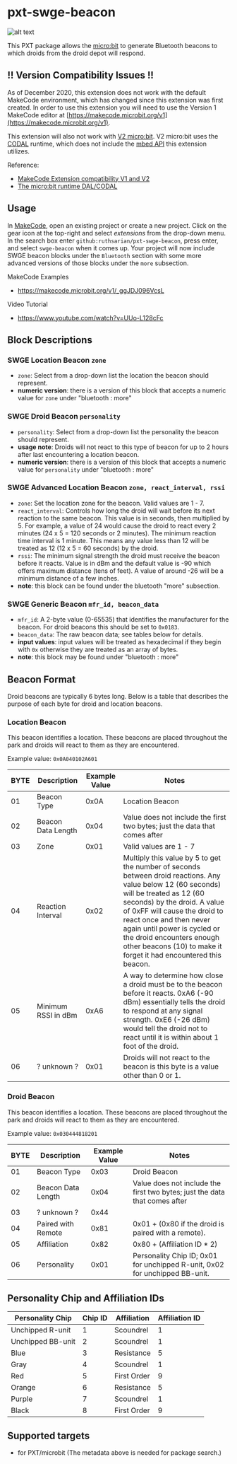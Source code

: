 # pxt-swge-beacon

![alt text](https://raw.githubusercontent.com/ruthsarian/pxt-swge-beacon/master/icon.png "pxt-swge-beacon logo")

This PXT package allows the [micro:bit](https://en.wikipedia.org/wiki/Micro_Bit) to generate Bluetooth beacons to which droids from the droid depot will respond. 

## !! Version Compatibility Issues !!

As of December 2020, this extension does not work with the default MakeCode environment, which has changed since this extension was first created. In order to use this extension you will need to use the Version 1 MakeCode editor at [https://makecode.microbit.org/v1](https://makecode.microbit.org/v1).

This extension will also not work with [V2 micro:bit](https://microbit.org/new-microbit/). V2 micro:bit uses the [CODAL](https://tech.microbit.org/software/runtime/) runtime, which does not include the [mbed API](https://os.mbed.com/teams/Bluetooth-Low-Energy/) this extension utilizes.

Reference:
* [MakeCode Extension compatibility V1 and V2](https://support.microbit.org/support/solutions/articles/19000121371-makecode-extension-compatibility-v1-and-v2)
* [The micro:bit runtime DAL/CODAL](https://tech.microbit.org/software/runtime/#the-microbit-runtime-device-abstraction-layer-dal---v1)

## Usage

In [MakeCode](https://makecode.microbit.org/v1/), open an existing project or create a new project. Click on the gear icon at the top-right and select *extensions* from the drop-down menu. In the search box enter `github:ruthsarian/pxt-swge-beacon`, press enter, and select `swge-beacon` when it comes up. Your project will now include SWGE beacon blocks under the `Bluetooth` section with some more advanced versions of those blocks under the `more` subsection.

MakeCode Examples
* https://makecode.microbit.org/v1/_ggJDJ096VcsL

Video Tutorial
* https://www.youtube.com/watch?v=UUo-L128cFc

## Block Descriptions

### SWGE Location Beacon `zone`
* `zone`: Select from a drop-down list the location the beacon should represent.
* **numeric version**: there is a version of this block that accepts a numeric value for `zone` under "bluetooth : more"

### SWGE Droid Beacon `personality`
* `personality`: Select from a drop-down list the personality the beacon should represent.
* **usage note**: Droids will not react to this type of beacon for up to 2 hours after last encountering a location beacon.
* **numeric version**: there is a version of this block that accepts a numeric value for `personality` under "bluetooth : more"

### SWGE Advanced Location Beacon `zone, react_interval, rssi`
* `zone`: Set the location zone for the beacon. Valid values are 1 - 7. 
* `react_interval`: Controls how long the droid will wait before its next reaction to the same beacon. This value is in seconds, then multiplied by 5. For example, a value of 24 would cause the droid to react every 2 minutes (24 x 5 = 120 seconds or 2 minutes). The minimum reaction time interval is 1 minute. This means any value less than 12 will be treated as 12 (12 x 5 = 60 seconds) by the droid.
* `rssi`: The minimum signal strength the droid must receive the beacon before it reacts. Value is in dBm and the default value is -90 which offers maximum distance (tens of feet). A value of around -26 will be a minimum distance of a few inches.
* **note**: this block can be found under the bluetooth "more" subsection.

### SWGE Generic Beacon  `mfr_id, beacon_data`
* `mfr_id`: A 2-byte value (0-65535) that identifies the manufacturer for the beacon. For droid beacons this should be set to `0x0183`.
* `beacon_data`: The raw beacon data; see tables below for details.
* **input values**: input values will be treated as hexadecimal if they begin with `0x` otherwise they are treated as an array of bytes.
* **note**: this block may be found under "bluetooth : more"

## Beacon Format
Droid beacons are typically 6 bytes long. Below is a table that describes the purpose of each byte for droid and location beacons.

### Location Beacon
This beacon identifies a location. These beacons are placed throughout the park and droids will react to them as they are encountered.

Example value: `0x0A040102A601`

|BYTE|Description|Example Value|Notes|
|---|---|---|---|
|01| Beacon Type | 0x0A | Location Beacon |
|02| Beacon Data Length | 0x04 | Value does not include the first two bytes; just the data that comes after |
|03| Zone | 0x01 | Valid values are 1 - 7 |
|04| Reaction Interval | 0x02 | Multiply this value by 5 to get the number of seconds between droid reactions. Any value below 12 (60 seconds) will be treated as 12 (60 seconds) by the droid. A value of 0xFF will cause the droid to react once and then never again until power is cycled or the droid encounters enough other beacons (10) to make it forget it had encountered this beacon. |
|05| Minimum RSSI in dBm | 0xA6 | A way to determine how close a droid must be to the beacon before it reacts. 0xA6 (-90 dBm) essentially tells the droid to respond at any signal strength. 0xE6 (-26 dBm) would tell the droid not to react until it is within about 1 foot of the droid. |
|06| ? unknown ? | 0x01 | Droids will not react to the beacon is this byte is a value other than 0 or 1. |

### Droid Beacon
This beacon identifies a location. These beacons are placed throughout the park and droids will react to them as they are encountered.

Example value: `0x030444818201`

|BYTE|Description|Example Value|Notes|
|---|---|---|---|
|01| Beacon Type | 0x03 | Droid Beacon |
|02| Beacon Data Length | 0x04 | Value does not include the first two bytes; just the data that comes after |
|03| ? unknown ? | 0x44 | |
|04| Paired with Remote | 0x81 | 0x01 + (0x80 if the droid is paired with a remote). |
|05| Affiliation | 0x82 | 0x80 + (Affiliation ID * 2) |
|06| Personality | 0x01 | Personality Chip ID; 0x01 for unchipped R-unit, 0x02 for unchipped BB-unit. |

## Personality Chip and Affiliation IDs
|Personality Chip|Chip ID|Affiliation|Affiliation ID|
|---|---|---|---|
|Unchipped R-unit|1|Scoundrel|1|
|Unchipped BB-unit|2|Scoundrel|1|
|Blue|3|Resistance|5|
|Gray|4|Scoundrel|1|
|Red|5|First Order|9|
|Orange|6|Resistance|5|
|Purple|7|Scoundrel|1|
|Black|8|First Order|9|

## Supported targets
* for PXT/microbit
(The metadata above is needed for package search.)

